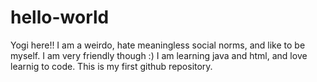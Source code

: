 # hello-world

Yogi here!! I am a weirdo, hate meaningless social norms, and like to be myself. I am very friendly though :)
I am learning java and html, and love learnig to code.
This is my first github repository.
